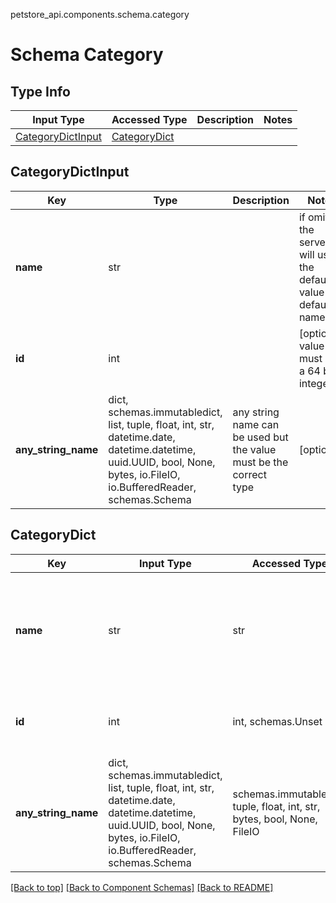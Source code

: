petstore_api.components.schema.category
# Schema Category

## Type Info
Input Type | Accessed Type | Description | Notes
------------ | ------------- | ------------- | -------------
[CategoryDictInput](#categorydictinput) | [CategoryDict](#categorydict) |  |

## CategoryDictInput
Key | Type |  Description | Notes
------------ | ------------- | ------------- | -------------
**name** | str |  | if omitted the server will use the default value of default-name
**id** | int |  | [optional] value must be a 64 bit integer
**any_string_name** | dict, schemas.immutabledict, list, tuple, float, int, str, datetime.date, datetime.datetime, uuid.UUID, bool, None, bytes, io.FileIO, io.BufferedReader, schemas.Schema | any string name can be used but the value must be the correct type | [optional]

## CategoryDict
Key | Input Type | Accessed Type | Description | Notes
------------ | ------------- | ------------- | ------------- | -------------
**name** | str | str |  | if omitted the server will use the default value of default-name
**id** | int | int, schemas.Unset |  | [optional] value must be a 64 bit integer
**any_string_name** | dict, schemas.immutabledict, list, tuple, float, int, str, datetime.date, datetime.datetime, uuid.UUID, bool, None, bytes, io.FileIO, io.BufferedReader, schemas.Schema | schemas.immutabledict, tuple, float, int, str, bytes, bool, None, FileIO | any string name can be used but the value must be the correct type | [optional]

[[Back to top]](#top) [[Back to Component Schemas]](../../../README.md#Component-Schemas) [[Back to README]](../../../README.md)
